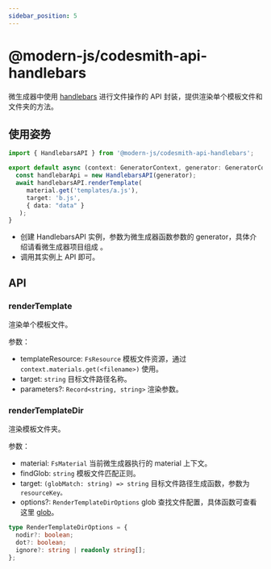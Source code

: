 ```yaml
---
sidebar_position: 5
---
```


# @modern-js/codesmith-api-handlebars

微生成器中使用 [handlebars](https://handlebarsjs.com/) 进行文件操作的 API 封装，提供渲染单个模板文件和文件夹的方法。

## 使用姿势

```typescript
import { HandlebarsAPI } from '@modern-js/codesmith-api-handlebars';

export default async (context: GeneratorContext, generator: GeneratorCore) => {
  const handlebarApi = new HandlebarsAPI(generator);
  await handlebarsAPI.renderTemplate(
     material.get('templates/a.js'),
     target: 'b.js',
     { data: "data" }
   );
}
```

- 创建 HandlebarsAPI 实例，参数为微生成器函数参数的 generator，具体介绍请看微生成器项目组成 。
- 调用其实例上 API 即可。

## API

### renderTemplate

渲染单个模板文件。

参数：

- templateResource: `FsResource` 模板文件资源，通过 `context.materials.get(<filename>)` 使用。
- target: `string` 目标文件路径名称。
- parameters?: `Record<string, string>` 渲染参数。

### renderTemplateDir

渲染模板文件夹。

参数：

- material: `FsMaterial` 当前微生成器执行的 material 上下文。
- findGlob: `string` 模板文件匹配正则。
- target: `(globMatch: string) => string` 目标文件路径生成函数，参数为 `resourceKey。`
- options?: `RenderTemplateDirOptions` glob 查找文件配置，具体函数可查看这里 [glob](https://www.npmjs.com/package/glob)。

```typescript
type RenderTemplateDirOptions = {
  nodir?: boolean;
  dot?: boolean;
  ignore?: string | readonly string[];
};
```
